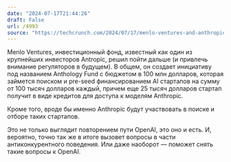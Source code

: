```yaml
---
date: "2024-07-17T21:44:26"
draft: False
url: /4993
source: "https://techcrunch.com/2024/07/17/menlo-ventures-and-anthropic-team-up-on-a-100m-ai-fund/"
---
```


Menlo Ventures, инвестиционный фонд, известный как один из крупнейших инвесторов Antropic, решил пойти дальше (и привлечь внимание регуляторов в будущем). В общем, он создает инициативу под названием Anthology Fund с бюджетом в 100 млн долларов, которая займется поиском и pre-seed финансированием AI стартапов на сумму от 100 тысяч долларов каждый, причем еще 25 тысяч долларов стартап получит в виде кредитов для доступа к моделям Anthropic.

Кроме того, вроде бы именно Anthropic будут участвовать в поиске и отборе таких стартапов.

Это не только выглядит повторением пути OpenAI, это оно и есть. И, вероятно, точно так же в итоге вызовет вопросы в части антиконкурентного поведения. Или даже наоборот — поможет снять такие вопросы к OpenAI.
